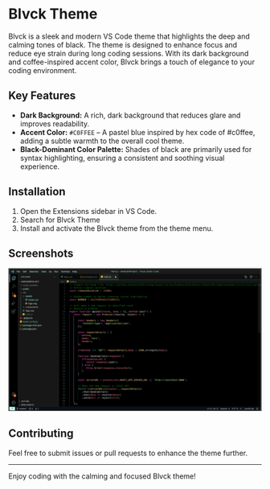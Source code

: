 # Blvck Theme

Blvck is a sleek and modern VS Code theme that highlights the deep and calming tones of black. The theme is designed to enhance focus and reduce eye strain during long coding sessions. With its dark background and coffee-inspired accent color, Blvck brings a touch of elegance to your coding environment.

## Key Features

- **Dark Background:** A rich, dark background that reduces glare and improves readability.
- **Accent Color:** `#C0FFEE` – A pastel blue inspired by hex code of #c0ffee, adding a subtle warmth to the overall cool theme.
- **Black-Dominant Color Palette:** Shades of black are primarily used for syntax highlighting, ensuring a consistent and soothing visual experience.

## Installation

1. Open the Extensions sidebar in VS Code.
2. Search for Blvck Theme
3. Install and activate the Blvck theme from the theme menu.

## Screenshots

![Blvck Theme Screenshot](./assets/ss.jpg)

## Contributing

Feel free to submit issues or pull requests to enhance the theme further.

---

Enjoy coding with the calming and focused Blvck theme!
